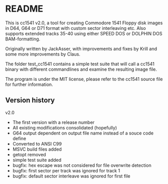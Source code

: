# README #

This is cc1541 v2.0, a tool for creating Commodore 1541 Floppy disk images in D64, G64 or D71 format with custom sector interleaving etc. Also supports extended tracks 35-40 using either SPEED DOS or DOLPHIN DOS BAM-formatting.

Originally written by JackAsser, with improvements and fixes by Krill and some more improvements by Claus.

The folder test_cc1541 contains a simple test suite that will call a cc1541 binary with different commandlines and examine the resulting image file.

The program is under the MIT license, please refer to the cc1541 source file for further information.

## Version history ##

v2.0

* The first version with a release number
* All existing modifications consolidated (hopefully)
* G64 output dependent on output file name instead of a souce code define
* Converted to ANSI C99
* MSVC build files added
* getopt removed
* simple test suite added
* bugfix: hex escape was not considered for file overwrite detection
* bugfix: first sector per track was ignored for track 1
* bugfix: default sector interleave was ignored for first file